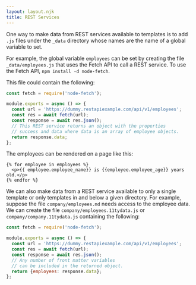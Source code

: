 ```yaml
---
layout: layout.njk
title: REST Services
---
```


One way to make data from REST services available to templates
is to add `.js` files under the `_data` directory
whose names are the name of a global variable to set.

For example, the global variable `employees` can be set
by creating the file `_data/employees.js`
that uses the Fetch API to call a REST service.
To use the Fetch API, `npm install -d node-fetch`.

This file could contain the following:

```js
const fetch = require('node-fetch');

module.exports = async () => {
  const url = 'https://dummy.restapiexample.com/api/v1/employees';
  const res = await fetch(url);
  const response = await res.json();
  // This REST service returns an object with the properties
  // success and data where data is an array of employee objects.
  return response.data;
};
```

The employees can be rendered on a page like this:

```njk
{% for employee in employees %}
  <p>{{ employee.employee_name}} is {{employee.employee_age}} years old.</p>
{% endfor %}
```

We can also make data from a REST service available to
only a single template or only templates in and below a given directory.
For example, suppose the file `company/employees.md`
needs access to the employee data.
We can create the file `company/employees.11tydata.js`
or `company/company.11tydata.js` containing the following:

```js
const fetch = require('node-fetch');

module.exports = async () => {
  const url = 'https://dummy.restapiexample.com/api/v1/employees';
  const res = await fetch(url);
  const response = await res.json();
  // Any number of front matter variables
  // can be included in the returned object.
  return {employees: response.data};
};
```
